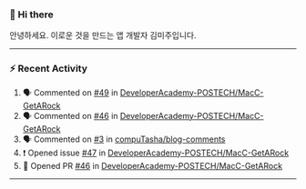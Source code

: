 ### 👋 Hi there 

안녕하세요. 이로운 것을 만드는 앱 개발자 김미주입니다. 

---
### :zap: Recent Activity

<!--START_SECTION:activity-->
1. 🗣 Commented on [#49](https://github.com/DeveloperAcademy-POSTECH/MacC-GetARock/issues/49) in [DeveloperAcademy-POSTECH/MacC-GetARock](https://github.com/DeveloperAcademy-POSTECH/MacC-GetARock)
2. 🗣 Commented on [#46](https://github.com/DeveloperAcademy-POSTECH/MacC-GetARock/issues/46) in [DeveloperAcademy-POSTECH/MacC-GetARock](https://github.com/DeveloperAcademy-POSTECH/MacC-GetARock)
3. 🗣 Commented on [#3](https://github.com/compuTasha/blog-comments/issues/3) in [compuTasha/blog-comments](https://github.com/compuTasha/blog-comments)
4. ❗️ Opened issue [#47](https://github.com/DeveloperAcademy-POSTECH/MacC-GetARock/issues/47) in [DeveloperAcademy-POSTECH/MacC-GetARock](https://github.com/DeveloperAcademy-POSTECH/MacC-GetARock)
5. 💪 Opened PR [#46](https://github.com/DeveloperAcademy-POSTECH/MacC-GetARock/pull/46) in [DeveloperAcademy-POSTECH/MacC-GetARock](https://github.com/DeveloperAcademy-POSTECH/MacC-GetARock)
<!--END_SECTION:activity-->

---

<!--
**compuTasha/compuTasha** is a ✨ _special_ ✨ repository because its `README.md` (this file) appears on your GitHub profile.

Here are some ideas to get you started:

- 🔭 I’m currently working on ...
- 🌱 I’m currently learning ...
- 👯 I’m looking to collaborate on ...
- 🤔 I’m looking for help with ...
- 💬 Ask me about ...
- 📫 How to reach me: ...
- 😄 Pronouns: ...
- ⚡ Fun fact: ...
-->